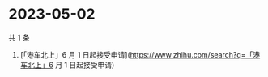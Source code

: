# 2023-05-02

共 1 条

<!-- BEGIN -->
<!-- 最后更新时间 Tue May 02 2023 00:15:35 GMT+0800 (China Standard Time) -->

1. [「港车北上」6 月 1
   日起接受申请](https://www.zhihu.com/search?q=「港车北上」6 月 1 日起接受申请)

<!-- END -->

